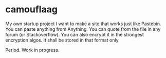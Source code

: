 camouflaag
==========

My own startup project
I want to make a site that works just like Pastebin. You can paste anything from Anything.
You can quote from the file in any forum (or Stackoverflow).
You can also encrypt it in the strongest encryption algos.
It shall be stored in that format only.

Period. Work in progress.
